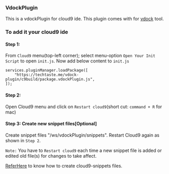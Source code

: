 ### VdockPlugin
This is a vdockPlugin for cloud9 ide. This plugin comes with for [vdock](https://github.com/rchari66/vdock) tool.


### To add it your cloud9 ide
#### Step 1:
From `Cloud9` menu(top-left corner); select menu-option `Open Your Init Script` to open `init.js`. Now add below content to `init.js`
```
services.pluginManager.loadPackage([
    "https://techtaste.me/vdock-plugin/c9build/package.vdockPlugin.js",
]);
```
#### Step 2:
Open Cloud9 menu and click on `Restart cloud9`(short cut: `command + R` for mac)

#### Step 3: Create new snippet files[Optional]
Create snippet files "/ws/vdockPlugin/snippets".
Restart Cloud9 again as shown in `Step 2`.

`Note:` You have to `Restart cloud9` each time a new snippet file is added or edited old file(s) for changes to take affect.

[ReferHere](https://cloud9-sdk.readme.io/docs/snippets) to know how to create cloud9-snippets files.
